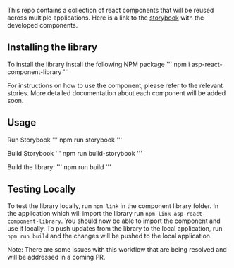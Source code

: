 This repo contains a collection of react components that will be reused across multiple applications. Here is a link to the [storybook](https://vishalpalaniappan.github.io/asp-ui-component-library/) with the developed components.

## Installing the library

To install the library install the following NPM package
'''
npm i asp-react-component-library
'''

For instructions on how to use the component, please refer to the relevant stories. More detailed documentation about each component will be added soon.

## Usage

Run Storybook
'''
npm run storybook
'''

Build Storybook
'''
npm run build-storybook
'''

Build the library:
'''
npm run build
'''

## Testing Locally

To test the library locally, run `npm link` in the component library folder. In the application which will import the library run `npm link asp-react-component-library`. You should now be able to import the component and use it locally. To push updates from the library to the local
application, run `npm run build` and the changes will be pushed to the local application.

Note: There are some issues with this workflow that are being resolved and will be addressed in a coming PR.



